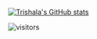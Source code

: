 [![Trishala's GitHub stats](https://github-readme-stats.vercel.app/api?username=trishala01)](https://github.com/trishala01/github-readme-stats)

![visitors](https://visitor-badge.glitch.me/badge?page_id=trishala01.visitor.badge)
